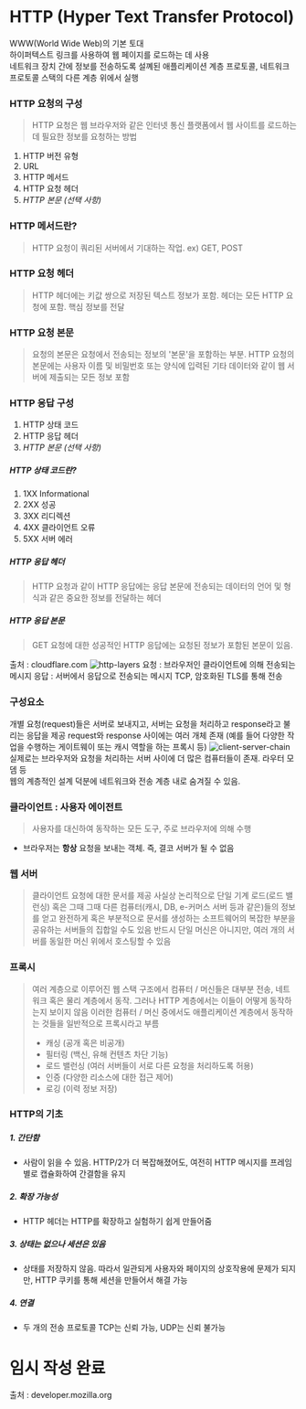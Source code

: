 # HTTP (Hyper Text Transfer Protocol)

 WWW(World Wide Web)의 기본 토대 <br/>
 하이퍼텍스트 링크를 사용하여 웹 페이지를 로드하는 데 사용 <br/>
 네트워크 장치 간에 정보를 전송하도록 설꼐된 애플리케이션 계층 프로토콜, 네트워크 프로토콜 스택의 다른 계층 위에서 실행 <br/>

 ### HTTP 요청의 구성
 > HTTP 요청은 웹 브라우저와 같은 인터넷 통신 플랫폼에서 웹 사이트를 로드하는 데 필요한 정보를 요청하는 방법
1.  HTTP 버전 유형
2.  URL
3.  HTTP 메서드
4.  HTTP 요청 헤더
5.  *HTTP 본문 (선택 사항)*

### HTTP 메서드란?
> HTTP 요청이 쿼리된 서버에서 기대하는 작업. ex) GET, POST

### HTTP 요청 헤더
> HTTP 헤더에는 키값 쌍으로 저장된 텍스트 정보가 포함. 헤더는 모든 HTTP 요청에 포함. 핵심 정보를 전달

### HTTP 요청 본문
> 요청의 본문은 요청에서 전송되는 정보의 '본문'을 포함하는 부분. HTTP 요청의 본문에는 사용자 이름 및 비밀번호 또는 양식에 입력된 기타 데이터와 같이 웹 서버에 제출되는 모든 정보 포함

### HTTP 응답 구성
1. HTTP 상태 코드
2. HTTP 응답 헤더
3. *HTTP 본문 (선택 사항)*

##### HTTP 상태 코드란?
1. 1XX Informational
2. 2XX 성공
3. 3XX 리디렉션
4. 4XX 클라이언트 오류
5. 5XX 서버 에러

##### HTTP 응답 헤더
> HTTP 요청과 같이 HTTP 응답에는 응답 본문에 전송되는 데이터의 언어 및 형식과 같은 중요한 정보를 전달하는 헤더

##### HTTP 응답 본문
> GET 요청에 대한 성공적인 HTTP 응답에는 요청된 정보가 포함된 본문이 있음.

출처 : cloudflare.com
![http-layers](https://github.com/monghwadang/2024-CS-Study/assets/57590772/8005e825-57e0-4a1e-8492-5307d2507922)
요청 : 브라우저인 클라이언트에 의해 전송되는 메시지
응답 : 서버에서 응답으로 전송되는 메시지
TCP, 암호화된 TLS를 통해 전송

### 구성요소
개별 요청(request)들은 서버로 보내지고, 서버는 요청을 처리하고 response라고 불리는 응답을 제공
request와 response 사이에는 여러 개체 존재 (예를 들어 다양한 작업을 수행하는 게이트웨이 또는 캐시 역할을 하는 프록시 등)
![client-server-chain](https://github.com/monghwadang/2024-CS-Study/assets/57590772/91bfdfe0-c863-417d-8a1b-cd87099df02b)
실제로는 브라우저와 요청을 처리하는 서버 사이에 더 많은 컴퓨터들이 존재. 라우터 모뎀 등 </br>
웹의 계층적인 설계 덕분에 네트워크와 전송 계층 내로 숨겨질 수 있음.

### 클라이언트 : 사용자 에이전트
> 사용자를 대신하여 동작하는 모든 도구, 주로 브라우저에 의해 수행

- 브라우저는 <strong>항상</strong> 요청을 보내는 객체. 즉, 결코 서버가 될 수 없음

### 웹 서버
> 클라이언트 요청에 대한 문서를 제공
> 사실상 논리적으로 단일 기계
> 로드(로드 밸런싱) 혹은 그때 그때 다른 컴퓨터(캐시, DB, e-커머스 서버 등과 같은)들의 정보를 얻고 완전하게 혹은 부분적으로 문서를 생성하는 소프트웨어의 복잡한 부분을 공유하는 서버들의 집합일 수도 있음
> 반드시 단일 머신은 아니지만, 여러 개의 서버를 동일한 머신 위에서 호스팅할 수 있음

### 프록시
> 여러 계층으로 이루어진 웹 스택 구조에서 컴퓨터 / 머신들은 대부분 전송, 네트워크 혹은 물리 계층에서 동작. 그러나 HTTP 계층에서는 이들이 어떻게 동작하는지 보이지 않음
> 이러한 컴퓨터 / 머신 중에서도 애플리케이션 계층에서 동작하는 것들을 일반적으로 프록시라고 부름
> - 캐싱 (공개 혹은 비공개)
> - 필터링 (백신, 유해 컨텐츠 차단 기능)
> - 로드 밸런싱 (여러 서버들이 서로 다른 요청을 처리하도록 허용)
> - 인증 (다양한 리소스에 대한 접근 제어)
> - 로깅 (이력 정보 저장)

### HTTP의 기초
##### 1. 간단함
- 사람이 읽을 수 있음. HTTP/2가 더 복잡해졌어도, 여전히 HTTP 메시지를 프레임별로 캡슐화하여 간결함을 유지
##### 2. 확장 가능성
- HTTP 헤더는 HTTP를 확장하고 실험하기 쉽게 만들어줌

##### 3. 상태는 없으나 세션은 있음
- 상태를 저장하지 않음. 따라서 일관되게 사용자와 페이지의 상호작용에 문제가 되지만, HTTP 쿠키를 통해 세션을 만들어서 해결 가능

##### 4. 연결
- 두 개의 전송 프로토콜 TCP는 신뢰 가능, UDP는 신뢰 불가능

# 임시 작성 완료

 출처 : developer.mozilla.org
